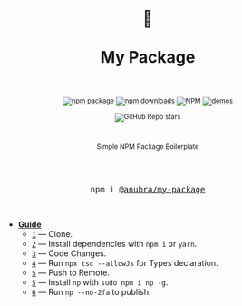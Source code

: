 <div align="center">
  <h1>
    <br/>
    🥵
    <br />
    <br />
    My Package
    <br />
    <br />
  </h1>
  <sup>
    <a href="https://www.npmjs.com/package/@anubra/my-package">
       <img src="https://img.shields.io/npm/v/@anubra/my-package.svg" alt="npm package" />
    </a>
    <a href="https://www.npmjs.com/package/@anubra/my-package">
      <img src="https://img.shields.io/npm/dw/@anubra/my-package.svg" alt="npm downloads" />
    </a>
<a>
    <img alt="NPM" src="https://img.shields.io/npm/l/@anubra/my-package">
</a>
<a href="http://anubra.github.io/@anubra/my-package">
      <img src="https://img.shields.io/badge/demos-🚀-yellow.svg" alt="demos" /> 
    </a>

<a><img alt="GitHub Repo stars" src="https://img.shields.io/github/stars/anubra/my-package?style=social">

</a>

<br />

Simple NPM Package Boilerplate
    
</sup>
<br />
<br />

  <pre>npm i <a href="https://www.npmjs.com/package/my-package">@anubra/my-package</a></pre>
  <br />
</div>

- [**Guide**]()
  - [`1`]() &mdash; Clone.
  - [`2`]() &mdash; Install dependencies with `npm i` or `yarn`.
  - [`3`]() &mdash; Code Changes.
  - [`4`]() &mdash; Run `npx tsc --allowJs` for Types declaration.
  - [`5`]() &mdash; Push to Remote.
  - [`5`]() &mdash; Install `np` with `sudo npm i np -g`.
  - [`6`]() &mdash; Run `np --no-2fa` to publish.
    <br/>
    <br/>

